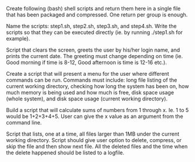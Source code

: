 Create following (bash) shell scripts and return them here in a single file that has been packaged and compressed. One return per group is enough.

Name the scripts: step1.sh, step2.sh, step3.sh, and step4.sh. Write the scripts so that they can be executed directly (ie. by running ./step1.sh for example).

Script that clears the screen, greets the user by his/her login name, and prints the current date. The greeting must change depending on time (ie. Good morning if time is 8-12, Good afternoon is time is 12-16 etc.).

Create a script that will present a menu for the user where different commands can be run. Commands must include: long file listing of the current working directory, checking how long the system has been on, how much memory is being used and how much is free, disk space usage (whole system), and disk space usage (current working directory).

Build a script that will calculate sums of numbers from 1 through x. Ie. 1 to 5 would be 1+2+3+4+5. User can give the x value as an argument from the command line.

Script that lists, one at a time, all files larger than 1MB under the current working directory. Script should give user option to delete, compress, or skip the file and then show next file. All the deleted files and the time when the delete happened should be listed to a logfile.
